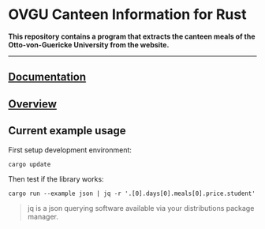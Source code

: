 # OVGU Canteen Information for Rust

**This repository contains a program that extracts the canteen meals of the Otto-von-Guericke University from the website.**

---


## [Documentation](target/doc/ovgu_canteen/)

## [Overview](https://fin-ger.github.io/rust-ovgu-canteen/)

## Current example usage

First setup development environment:

```
cargo update
```

Then test if the library works:

```
cargo run --example json | jq -r '.[0].days[0].meals[0].price.student'
```

> jq is a json querying software available via your distributions package manager.
